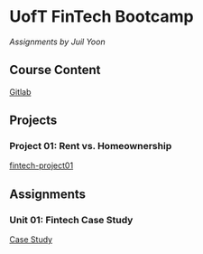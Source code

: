 # UofT FinTech Bootcamp
*Assignments by Juil Yoon*

## Course Content

[Gitlab](https://utoronto.bootcampcontent.com/utoronto-bootcamp/UTOR-VIRT-FIN-PT-11-2022-U-LOLC/)

## Projects

### Project 01: Rent vs. Homeownership

[fintech-project01](github.com/juil/fintech-project01)

## Assignments

### Unit 01: Fintech Case Study

[Case Study](week01/unit01-assignment)



